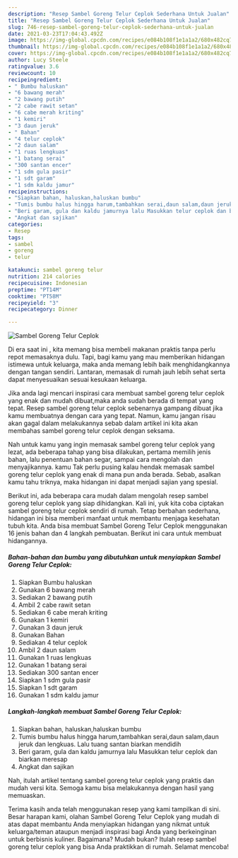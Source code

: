 ```yaml
---
description: "Resep Sambel Goreng Telur Ceplok Sederhana Untuk Jualan"
title: "Resep Sambel Goreng Telur Ceplok Sederhana Untuk Jualan"
slug: 746-resep-sambel-goreng-telur-ceplok-sederhana-untuk-jualan
date: 2021-03-23T17:04:43.492Z
image: https://img-global.cpcdn.com/recipes/e084b108f1e1a1a2/680x482cq70/sambel-goreng-telur-ceplok-foto-resep-utama.jpg
thumbnail: https://img-global.cpcdn.com/recipes/e084b108f1e1a1a2/680x482cq70/sambel-goreng-telur-ceplok-foto-resep-utama.jpg
cover: https://img-global.cpcdn.com/recipes/e084b108f1e1a1a2/680x482cq70/sambel-goreng-telur-ceplok-foto-resep-utama.jpg
author: Lucy Steele
ratingvalue: 3.6
reviewcount: 10
recipeingredient:
- " Bumbu haluskan"
- "6 bawang merah"
- "2 bawang putih"
- "2 cabe rawit setan"
- "6 cabe merah kriting"
- "1 kemiri"
- "3 daun jeruk"
- " Bahan"
- "4 telur ceplok"
- "2 daun salam"
- "1 ruas lengkuas"
- "1 batang serai"
- "300 santan encer"
- "1 sdm gula pasir"
- "1 sdt garam"
- "1 sdm kaldu jamur"
recipeinstructions:
- "Siapkan bahan, haluskan,haluskan bumbu"
- "Tumis bumbu halus hingga harum,tambahkan serai,daun salam,daun jeruk dan lengkuas. Lalu tuang santan biarkan mendidih"
- "Beri garam, gula dan kaldu jamurnya lalu Masukkan telur ceplok dan biarkan meresap"
- "Angkat dan sajikan"
categories:
- Resep
tags:
- sambel
- goreng
- telur

katakunci: sambel goreng telur 
nutrition: 214 calories
recipecuisine: Indonesian
preptime: "PT14M"
cooktime: "PT58M"
recipeyield: "3"
recipecategory: Dinner

---
```



![Sambel Goreng Telur Ceplok](https://img-global.cpcdn.com/recipes/e084b108f1e1a1a2/680x482cq70/sambel-goreng-telur-ceplok-foto-resep-utama.jpg)

Di era  saat ini , kita memang bisa membeli makanan praktis tanpa perlu repot memasaknya dulu. Tapi, bagi kamu yang mau memberikan hidangan istimewa untuk keluarga, maka anda memang lebih baik menghidangkannya dengan tangan sendiri. Lantaran, memasak di rumah jauh lebih sehat serta dapat menyesuaikan sesuai kesukaan keluarga.

Jika anda lagi mencari inspirasi cara membuat sambel goreng telur ceplok yang enak dan mudah dibuat,maka anda sudah berada di tempat yang tepat. Resep sambel goreng telur ceplok  sebenarnya gampang dibuat jika kamu membuatnya dengan cara yang tepat. Namun, kamu jangan risau akan gagal dalam melakukannya 
sebab dalam artikel ini kita akan membahas sambel goreng telur ceplok dengan seksama.  



Nah untuk kamu yang ingin memasak sambel goreng telur ceplok yang lezat, ada beberapa tahap yang bisa dilakukan, pertama memilih jenis bahan, lalu penentuan bahan segar, sampai cara mengolah dan menyajikannya. kamu Tak perlu pusing kalau hendak memasak sambel goreng telur ceplok yang enak di mana pun anda berada. Sebab, asalkan kamu  tahu triknya, maka hidangan ini dapat menjadi sajian yang spesial.

Berikut ini, ada beberapa cara mudah dalam mengolah resep sambel goreng telur ceplok yang siap dihidangkan. Kali ini, yuk kita coba ciptakan sambel goreng telur ceplok sendiri di rumah. Tetap berbahan sederhana, hidangan ini bisa memberi manfaat untuk membantu menjaga kesehatan tubuh kita. Anda bisa membuat Sambel Goreng Telur Ceplok menggunakan 16 jenis bahan dan 4 langkah pembuatan. Berikut ini cara untuk membuat hidangannya.

<!--inarticleads1-->

##### Bahan-bahan dan bumbu yang dibutuhkan untuk menyiapkan Sambel Goreng Telur Ceplok:

1. Siapkan  Bumbu haluskan
1. Gunakan 6 bawang merah
1. Sediakan 2 bawang putih
1. Ambil 2 cabe rawit setan
1. Sediakan 6 cabe merah kriting
1. Gunakan 1 kemiri
1. Gunakan 3 daun jeruk
1. Gunakan  Bahan
1. Sediakan 4 telur ceplok
1. Ambil 2 daun salam
1. Gunakan 1 ruas lengkuas
1. Gunakan 1 batang serai
1. Sediakan 300 santan encer
1. Siapkan 1 sdm gula pasir
1. Siapkan 1 sdt garam
1. Gunakan 1 sdm kaldu jamur




<!--inarticleads2-->

##### Langkah-langkah membuat Sambel Goreng Telur Ceplok:

1. Siapkan bahan, haluskan,haluskan bumbu
1. Tumis bumbu halus hingga harum,tambahkan serai,daun salam,daun jeruk dan lengkuas. Lalu tuang santan biarkan mendidih
1. Beri garam, gula dan kaldu jamurnya lalu Masukkan telur ceplok dan biarkan meresap
1. Angkat dan sajikan




Nah, itulah artikel tentang  sambel goreng telur ceplok  yang praktis dan mudah versi kita. Semoga kamu bisa melakukannya dengan hasil yang memuaskan. 

Terima kasih anda telah menggunakan resep yang kami tampilkan di sini. Besar harapan kami, olahan  Sambel Goreng Telur Ceplok yang mudah di atas dapat membantu Anda menyiapkan hidangan yang nikmat untuk keluarga/teman ataupun menjadi inspirasi bagi Anda yang berkeinginan untuk berbisnis kuliner. Bagaimana? Mudah bukan? Itulah resep sambel goreng telur ceplok yang bisa Anda praktikkan di rumah. Selamat mencoba!


